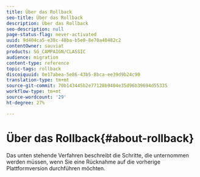 ```yaml
---
title: Über das Rollback
seo-title: Über das Rollback
description: Über das Rollback
seo-description: null
page-status-flag: never-activated
uuid: 9d404ca5-e38c-48ba-b5e0-8e70a40482c2
contentOwner: sauviat
products: SG_CAMPAIGN/CLASSIC
audience: migration
content-type: reference
topic-tags: rollback
discoiquuid: 0e17abea-5e86-43b5-8bca-ee39d9b24c90
translation-type: tm+mt
source-git-commit: 70b143445b2e77128b9404e35d96b39694d55335
workflow-type: tm+mt
source-wordcount: '29'
ht-degree: 27%

---
```



# Über das Rollback{#about-rollback}

Das unten stehende Verfahren beschreibt die Schritte, die unternommen werden müssen, wenn Sie eine Rücknahme auf die vorherige Plattformversion durchführen möchten.
